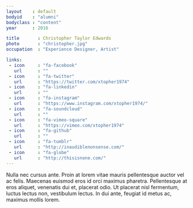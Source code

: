 ```yaml
---
layout    : default
bodyid    : "alumni"
bodyclass : "content"
year      : 2016

title       : Christopher Taylor Edwards
photo       : "christopher.jpg"
occupation  : "Experience Designer, Artist"

links:
 - icon     : "fa-facebook"
   url      : ""
 - icon     : "fa-twitter"
   url      : "https://twitter.com/xtopher1974"
 - icon     : "fa-linkedin"
   url      : ""
 - icon     : "fa-instagram"
   url      : "https://www.instagram.com/xtopher1974/"
 - icon     : "fa-soundcloud"
   url      : ""
 - icon     : "fa-vimeo-square"
   url      : "https://vimeo.com/xtopher1974"
 - icon     : "fa-github"
   url      : ""
 - icon     : "fa-tumblr"
   url      : "http://inaudiblenonsense.com/"
 - icon     : "fa-globe"
   url      : "http://thisisnone.com/"
---
```


Nulla nec cursus ante. Proin at lorem vitae mauris pellentesque auctor vel ac felis. Maecenas euismod eros id orci maximus pharetra. Pellentesque at eros aliquet, venenatis dui et, placerat odio. Ut placerat nisl fermentum, luctus lectus non, vestibulum lectus. In dui ante, feugiat id metus ac, maximus mollis lorem.